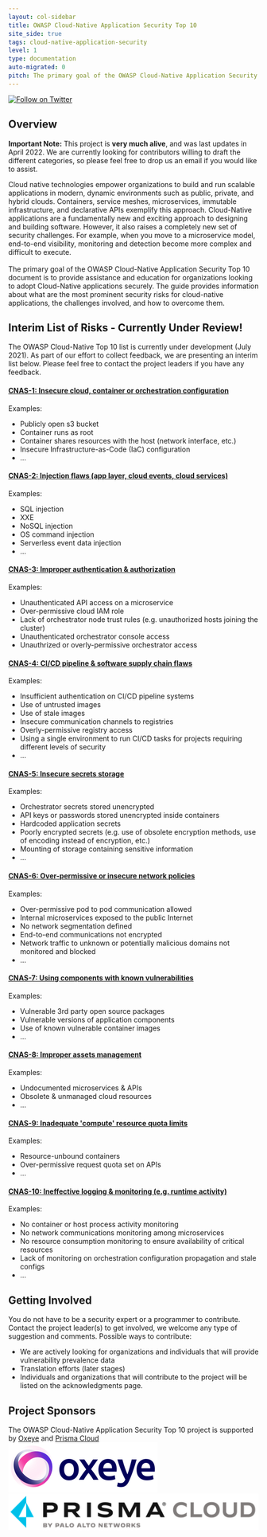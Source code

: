 ```yaml
---
layout: col-sidebar
title: OWASP Cloud-Native Application Security Top 10
site_side: true
tags: cloud-native-application-security
level: 1
type: documentation
auto-migrated: 0
pitch: The primary goal of the OWASP Cloud-Native Application Security Top 10 document is to provide assistance and education for organizations looking to adopt Cloud-Native Applications securely. The guide provides information about what are the most prominent security risks for Cloud-Native applications, the challenges involved, and how to overcome them.
---
```

[![Follow on Twitter](https://img.shields.io/twitter/follow/owaspcloudnati1?label=Follow%20%40owaspcloudnati1&style=social)](https://twitter.com/owaspcloudnati1)
## Overview

**Important Note:** This project is **very much alive**, and was last updates in April 2022. We are currently looking for contributors willing to draft the different categories, so please feel free to drop us an email if you would like to assist.

Cloud native technologies empower organizations to build and run scalable applications in modern, dynamic environments such as public, private, and hybrid clouds. Containers, service meshes, microservices, immutable infrastructure, and declarative APIs exemplify this approach. Cloud-Native applications are a fundamentally new and exciting approach to designing and building software. However, it also raises a completely new set of security challenges. For example, when you move to a microservice model, end-to-end visibility, monitoring and detection become more complex and difficult to execute.
<br>
<br>
The primary goal of the OWASP Cloud-Native Application Security Top 10 document is to provide assistance and education for organizations looking to adopt Cloud-Native applications securely. The guide provides information about what are the most prominent security risks for cloud-native applications, the challenges involved, and how to overcome them.

## Interim List of Risks - Currently Under Review!

The OWASP Cloud-Native Top 10 list is currently under development (July 2021). As part of our effort to collect feedback, we are presenting an interim list below. Please feel free to contact the project leaders if you have any feedback. 

#### [CNAS-1: Insecure cloud, container or orchestration configuration][CNAS1:2022]
Examples:
 * Publicly open s3 bucket
 * Container runs as root
 * Container shares resources with the host (network interface, etc.)
 * Insecure Infrastructure-as-Code (IaC) configuration
 * ...

#### [CNAS-2: Injection flaws (app layer, cloud events, cloud services)][CNAS2:2022]
Examples:
 * SQL injection
 * XXE
 * NoSQL injection
 * OS command injection
 * Serverless event data injection
 * ...

#### [CNAS-3: Improper authentication & authorization][CNAS3:2022]
Examples:
 * Unauthenticated API access on a microservice
 * Over-permissive cloud IAM role
 * Lack of orchestrator node trust rules (e.g. unauthorized hosts joining the cluster)
 * Unauthenticated orchestrator console access 
 * Unauthrized or overly-permissive orchestrator access

#### [CNAS-4: CI/CD pipeline & software supply chain flaws][CNAS4:2022]
Examples:
 * Insufficient authentication on CI/CD pipeline systems
 * Use of untrusted images 
 * Use of stale images
 * Insecure communication channels to registries
 * Overly-permissive registry access 
 * Using a single environment to run CI/CD tasks for projects requiring different levels of security
 * ...

#### [CNAS-5: Insecure secrets storage][CNAS5:2022]
Examples:
 * Orchestrator secrets stored unencrypted
 * API keys or passwords stored unencrypted inside containers
 * Hardcoded application secrets
 * Poorly encrypted secrets (e.g. use of obsolete encryption methods, use of encoding instead of encryption, etc.) 
 * Mounting of storage containing sensitive information
 * ...

#### [CNAS-6: Over-permissive or insecure network policies][CNAS6:2022]
Examples:
 * Over-permissive pod to pod communication allowed
 * Internal microservices exposed to the public Internet
 * No network segmentation defined
 * End-to-end communications not encrypted
 * Network traffic to unknown or potentially malicious domains not monitored and blocked
 * ...

#### [CNAS-7: Using components with known vulnerabilities][CNAS7:2022]
Examples:
 * Vulnerable 3rd party open source packages
 * Vulnerable versions of application components
 * Use of known vulnerable container images
 * ...

#### [CNAS-8: Improper assets management]([CNAS8:2022])
Examples:
 * Undocumented microservices & APIs
 * Obsolete & unmanaged cloud resources
 * ...

#### [CNAS-9: Inadequate 'compute' resource quota limits][CNAS9:2022]
Examples:
 * Resource-unbound containers
 * Over-permissive request quota set on APIs
 * ...

#### [CNAS-10: Ineffective logging & monitoring (e.g. runtime activity)][CNAS10:2022]
Examples:
 * No container or host process activity monitoring
 * No network communications monitoring among microservices
 * No resource consumption monitoring to ensure availability of critical resources
 * Lack of monitoring on orchestration configuration propagation and stale configs
 * ...

## Getting Involved
You do not have to be a security expert or a programmer to contribute. Contact the project leader(s) to get involved, we welcome any type of suggestion and comments. Possible ways to contribute:
 * We are actively looking for organizations and individuals that will provide vulnerability prevalence data
 * Translation efforts (later stages)
 * Individuals and organizations that will contribute to the project will be listed on the acknowledgments page.

## Project Sponsors
The OWASP Cloud-Native Application Security Top 10 project is supported by [Oxeye](https://oxeye.io) and [Prisma Cloud](https://www.paloaltonetworks.com/prisma/cloud)
<br>
[![Oxeye](assets/images/oxeye_logo.png)](https://oxeye.io/)
<br>
[![Prisma Cloud](assets/images/prisma_cloud.png)](https://www.paloaltonetworks.com/prisma/cloud)


[CNAS1:2022]: https://github.com/OWASP/www-project-cloud-native-application-security-top-10/blob/master/2022/en/src/0x01_insecure_cco_config.md  
[CNAS2:2022]: https://github.com/OWASP/www-project-cloud-native-application-security-top-10/blob/master/2022/en/src/0x02_inj_flaws.md
[CNAS3:2022]: https://github.com/OWASP/www-project-cloud-native-application-security-top-10/blob/master/2022/en/src/0x03_improper_auth.md
[CNAS4:2022]: https://github.com/OWASP/www-project-cloud-native-application-security-top-10/blob/master/2022/en/src/0x04_cicd_ssc_flaws.md
[CNAS5:2022]: https://github.com/OWASP/www-project-cloud-native-application-security-top-10/blob/master/2022/en/src/0x05_insecure_secrets.md
[CNAS6:2022]: https://github.com/OWASP/www-project-cloud-native-application-security-top-10/blob/master/2022/en/src/0x06_over_permissive_network.md
[CNAS7:2022]: https://github.com/OWASP/www-project-cloud-native-application-security-top-10/blob/master/2022/en/src/0x07_vuln_components.md
[CNAS8:2022]: https://github.com/OWASP/www-project-cloud-native-application-security-top-10/blob/master/2022/en/src/0x08_asset_mgmt.md
[CNAS9:2022]: https://github.com/OWASP/www-project-cloud-native-application-security-top-10/blob/master/2022/en/src/0x09_compute_resources.md
[CNAS10:2022]: https://github.com/OWASP/www-project-cloud-native-application-security-top-10/blob/master/2022/en/src/0x0A_logging.md
